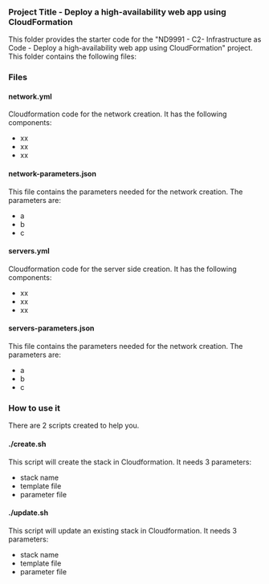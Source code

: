 ### Project Title - Deploy a high-availability web app using CloudFormation
This folder provides the starter code for the "ND9991 - C2- Infrastructure as Code - Deploy a high-availability web app using CloudFormation" project. This folder contains the following files:

### Files
#### network.yml
Cloudformation code for the network creation.
It has the following components:
- xx
- xx
- xx

#### network-parameters.json
This file contains the parameters needed for the network creation.
The parameters are:
- a
- b
- c

#### servers.yml
Cloudformation code for the server side creation.
It has the following components:
- xx
- xx
- xx

#### servers-parameters.json
This file contains the parameters needed for the network creation.
The parameters are:
- a
- b
- c

### How to use it
There are 2 scripts created to help you.

#### ./create.sh
This script will create the stack in Cloudformation.
It needs 3 parameters:
- stack name
- template file
- parameter file

#### ./update.sh
This script will update an existing stack in Cloudformation.
It needs 3 parameters:
- stack name
- template file
- parameter file
